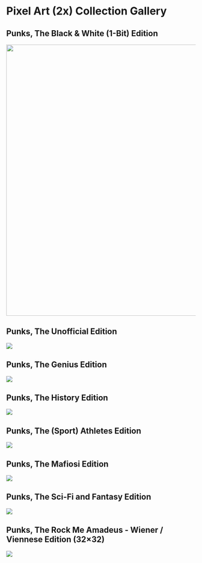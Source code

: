 # Pixel Art (2x) Collection Gallery



## Punks, The Black & White (1-Bit) Edition

<!-- 240x360 -->
<img src='bwpunks-24x24.png' widht='480' height='720'>





## Punks, The Unofficial Edition

![](unofficialpunks-24x24@2x.png)



## Punks, The Genius Edition

![](geniuspunks-24x24@2x.png)



## Punks, The History Edition

![](historypunks-24x24@2x.png)



## Punks, The (Sport) Athletes Edition

![](sportpunks-24x24@2x.png)



## Punks, The Mafiosi Edition

![](mafiapunks-24x24@2x.png)


## Punks, The Sci-Fi and Fantasy Edition

![](scifipunks-24x24@2x.png)




## Punks, The Rock Me Amadeus - Wiener / Viennese Edition (32×32)

![](wiener-32x32@2x.png)


